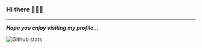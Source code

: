 ### Hi there 👋👨‍💻

---

___Hope you enjoy visiting my profile...___

![Github stats](https://github-readme-stats.vercel.app/api?username=065rsh)

